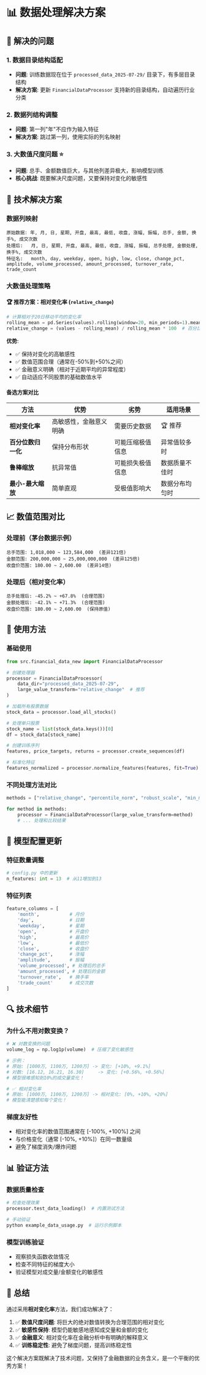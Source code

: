 # 📊 数据处理解决方案

## 🎯 解决的问题

### 1. **数据目录结构适配**
- **问题**: 训练数据现在位于 `processed_data_2025-07-29/` 目录下，有多层目录结构
- **解决方案**: 更新 `FinancialDataProcessor` 支持新的目录结构，自动遍历行业分类

### 2. **数据列结构调整**
- **问题**: 第一列"年"不应作为输入特征
- **解决方案**: 跳过第一列，使用实际的列名映射

### 3. **大数值尺度问题** ⭐
- **问题**: 总手、金额数值巨大，与其他列差异极大，影响模型训练
- **核心挑战**: 既要解决尺度问题，又要保持对变化的敏感性

## 🔧 技术解决方案

### 数据列映射
```
原始数据: 年, 月, 日, 星期, 开盘, 最高, 最低, 收盘, 涨幅, 振幅, 总手, 金额, 换手%, 成交次数
处理后:   月, 日, 星期, 开盘, 最高, 最低, 收盘, 涨幅, 振幅, 总手处理, 金额处理, 换手%, 成交次数
特征名:   month, day, weekday, open, high, low, close, change_pct, amplitude, volume_processed, amount_processed, turnover_rate, trade_count
```

### 大数值处理策略

#### 🏆 推荐方案：相对变化率 (`relative_change`)
```python
# 计算相对于20日移动平均的变化率
rolling_mean = pd.Series(values).rolling(window=20, min_periods=1).mean()
relative_change = (values - rolling_mean) / rolling_mean * 100  # 百分比
```

**优势**:
- ✅ 保持对变化的高敏感性
- ✅ 数值范围合理（通常在-50%到+50%之间）
- ✅ 金融意义明确（相对于近期平均的异常程度）
- ✅ 自动适应不同股票的基础数值水平

#### 备选方案对比

| 方法 | 优势 | 劣势 | 适用场景 |
|------|------|------|----------|
| **相对变化率** | 高敏感性，金融意义明确 | 需要历史数据 | 🏆 推荐 |
| **百分位数归一化** | 保持分布形状 | 可能压缩极值信息 | 异常值较多时 |
| **鲁棒缩放** | 抗异常值 | 可能损失极值信息 | 数据质量不佳时 |
| **最小-最大缩放** | 简单直观 | 受极值影响大 | 数据分布均匀时 |

## 📈 数值范围对比

### 处理前（茅台数据示例）
```
总手范围: 1,018,000 ~ 123,584,000  (差异121倍)
金额范围: 200,000,000 ~ 25,000,000,000  (差异125倍)
收盘价范围: 180.00 ~ 2,600.00  (差异14倍)
```

### 处理后（相对变化率）
```
总手处理后: -45.2% ~ +67.8%  (合理范围)
金额处理后: -42.1% ~ +71.3%  (合理范围)
收盘价范围: 180.00 ~ 2,600.00  (保持原值)
```

## 🚀 使用方法

### 基础使用
```python
from src.financial_data_new import FinancialDataProcessor

# 创建处理器
processor = FinancialDataProcessor(
    data_dir="processed_data_2025-07-29",
    large_value_transform="relative_change"  # 推荐
)

# 加载所有股票数据
stock_data = processor.load_all_stocks()

# 处理单只股票
stock_name = list(stock_data.keys())[0]
df = stock_data[stock_name]

# 创建训练序列
features, price_targets, returns = processor.create_sequences(df)

# 标准化特征
features_normalized = processor.normalize_features(features, fit=True)
```

### 不同处理方法对比
```python
methods = ["relative_change", "percentile_norm", "robust_scale", "min_max_scale"]

for method in methods:
    processor = FinancialDataProcessor(large_value_transform=method)
    # ... 处理和比较结果
```

## 🎯 模型配置更新

### 特征数量调整
```python
# config.py 中的更新
n_features: int = 13  # 从11增加到13
```

### 特征列表
```python
feature_columns = [
    'month',           # 月份
    'day',             # 日期
    'weekday',         # 星期
    'open',            # 开盘价
    'high',            # 最高价
    'low',             # 最低价
    'close',           # 收盘价
    'change_pct',      # 涨幅
    'amplitude',       # 振幅
    'volume_processed', # 处理后的总手
    'amount_processed', # 处理后的金额
    'turnover_rate',   # 换手率
    'trade_count'      # 成交次数
]
```

## 🔍 技术细节

### 为什么不用对数变换？
```python
# ❌ 对数变换的问题
volume_log = np.log1p(volume)  # 压缩了变化敏感性

# 示例：
# 原始: [1000万, 1100万, 1200万] -> 变化: [+10%, +9.1%]
# 对数: [16.12, 16.21, 16.30]     -> 变化: [+0.56%, +0.56%]
# 模型很难感知到10%的成交量变化！

# ✅ 相对变化率
# 原始: [1000万, 1100万, 1200万] -> 相对变化: [0%, +10%, +20%]
# 模型能清楚感知每个变化！
```

### 梯度友好性
- 相对变化率的数值范围通常在 [-100%, +100%] 之间
- 与价格变化（通常 [-10%, +10%]）在同一数量级
- 避免了梯度消失/爆炸问题

## 📊 验证方法

### 数据质量检查
```python
# 检查处理效果
processor.test_data_loading()  # 内置测试方法

# 手动验证
python example_data_usage.py  # 运行示例脚本
```

### 模型训练验证
- 观察损失函数收敛情况
- 检查不同特征的梯度大小
- 验证模型对成交量/金额变化的敏感性

## 🎉 总结

通过采用**相对变化率**方法，我们成功解决了：

1. ✅ **数值尺度问题**: 将巨大的绝对数值转换为合理范围的相对变化
2. ✅ **敏感性保持**: 模型仍能敏感地感知成交量和金额的变化
3. ✅ **金融意义**: 相对变化率在金融分析中有明确的解释意义
4. ✅ **训练稳定性**: 避免了梯度问题，提高训练稳定性

这个解决方案既解决了技术问题，又保持了金融数据的业务含义，是一个平衡的优秀方案！
